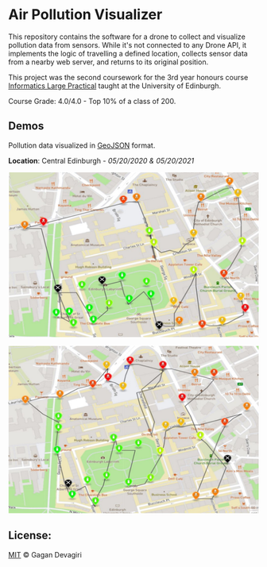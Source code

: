 # Air Pollution Visualizer

This repository contains the software for a drone to collect and visualize pollution data from sensors. While it's not connected to any Drone API, it implements the logic of travelling a defined location, collects sensor data from a nearby web server, and returns to its original position.

This project was the second coursework for the 3rd year honours course [Informatics Large Practical](http://www.drps.ed.ac.uk/20-21/dpt/cxinfr09051.htm) taught at the University of Edinburgh.

Course Grade: 4.0/4.0 - Top 10% of a class of 200.

## Demos

Pollution data visualized in [GeoJSON](https://en.wikipedia.org/wiki/GeoJSON) format.

**Location**: Central Edinburgh - *05/20/2020 & 05/20/2021*

![05-20-2020-pollution data](images/05-20-2020-pollution-data.png)

![05-20-2021-pollution data](images/05-20-2021-pollution-data.png)


## License:
[MIT](https://github.com/GaganSD/Air-Pollution-Visualizer) © Gagan Devagiri
